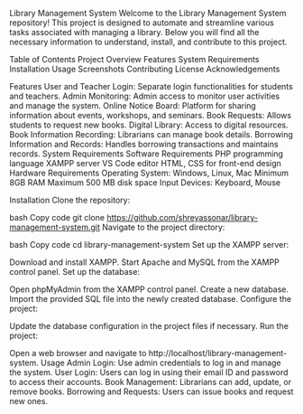 Library Management System
Welcome to the Library Management System repository! This project is designed to automate and streamline various tasks associated with managing a library. Below you will find all the necessary information to understand, install, and contribute to this project.

Table of Contents
Project Overview
Features
System Requirements
Installation
Usage
Screenshots
Contributing
License
Acknowledgements

Features
User and Teacher Login: Separate login functionalities for students and teachers.
Admin Monitoring: Admin access to monitor user activities and manage the system.
Online Notice Board: Platform for sharing information about events, workshops, and seminars.
Book Requests: Allows students to request new books.
Digital Library: Access to digital resources.
Book Information Recording: Librarians can manage book details.
Borrowing Information and Records: Handles borrowing transactions and maintains records.
System Requirements
Software Requirements
PHP programming language
XAMPP server
VS Code editor
HTML, CSS for front-end design
Hardware Requirements
Operating System: Windows, Linux, Mac
Minimum 8GB RAM
Maximum 500 MB disk space
Input Devices: Keyboard, Mouse

Installation
Clone the repository:

bash
Copy code
git clone https://github.com/shreyassonar/library-management-system.git
Navigate to the project directory:

bash
Copy code
cd library-management-system
Set up the XAMPP server:

Download and install XAMPP.
Start Apache and MySQL from the XAMPP control panel.
Set up the database:

Open phpMyAdmin from the XAMPP control panel.
Create a new database.
Import the provided SQL file into the newly created database.
Configure the project:

Update the database configuration in the project files if necessary.
Run the project:

Open a web browser and navigate to http://localhost/library-management-system.
Usage
Admin Login: Use admin credentials to log in and manage the system.
User Login: Users can log in using their email ID and password to access their accounts.
Book Management: Librarians can add, update, or remove books.
Borrowing and Requests: Users can issue books and request new ones.
